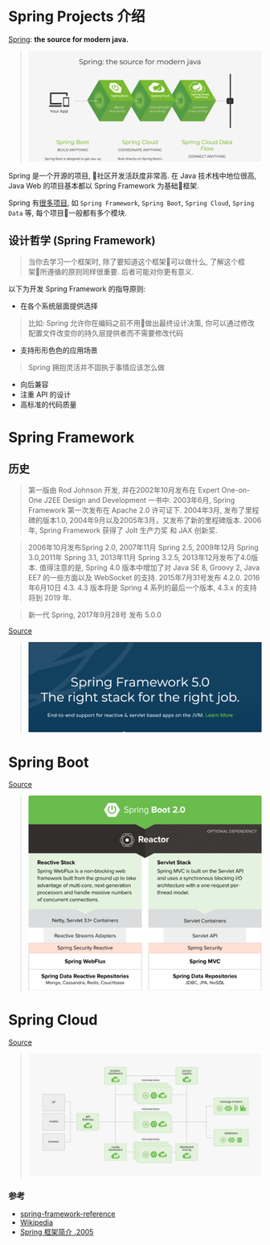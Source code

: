 # Spring Projects 介绍

[Spring](https://spring.io/): **the source for modern java.**
> ![](./assets/spring.png)

Spring 是一个开源的项目, 社区开发活跃度非常高. 在 Java 技术栈中地位很高, Java Web 的项目基本都以 Spring Framework 为基础框架. 

Spring 有[很多项目](https://spring.io/projects), 如 `Spring Framework`, `Spring Boot`, `Spring Cloud`, `Spring Data` 等, 每个项目一般都有多个模块.

## 设计哲学 (Spring Framework)

> 当你去学习一个框架时, 除了要知道这个框架可以做什么, 了解这个框架所遵循的原则同样很重要. 后者可能对你更有意义.

以下为开发 Spring Framework 的指导原则:

- 在各个系统层面提供选择
> 比如: Spring 允许你在编码之前不用做出最终设计决策, 你可以通过修改配置文件改变你的持久层提供者而不需要修改代码
- 支持形形色色的应用场景
> Spring 拥抱灵活并不固执于事情应该怎么做
- 向后兼容
- 注重 API 的设计
- 高标准的代码质量

# Spring Framework

## 历史

> 第一版由 Rod Johnson 开发, 并在2002年10月发布在 Expert One-on-One J2EE Design and Development 一书中. 2003年6月, Spring Framework 第一次发布在 Apache 2.0 许可证下. 2004年3月, 发布了里程碑的版本1.0, 2004年9月以及2005年3月，又发布了新的里程碑版本. 2006年, Spring Framework 获得了 Jolt 生产力奖 和 JAX 创新奖.

> 2006年10月发布Spring 2.0, 2007年11月 Spring 2.5, 2009年12月 Spring 3.0,2011年 Spring 3.1, 2013年11月 Spring 3.2.5, 2013年12月发布了4.0版本. 值得注意的是, Spring 4.0 版本中增加了对 Java SE 8, Groovy 2, Java EE7 的一些方面以及 WebSocket 的支持. 2015年7月31号发布 4.2.0. 2016年6月10日 4.3. 4.3 版本将是 Spring 4 系列的最后一个版本, 4.3.x 的支持将到 2019 年.

> 新一代 Spring, 2017年9月28号 发布 5.0.0

[Source](https://github.com/spring-projects/spring-framework)

> ![](./assets/banner.png)




# Spring Boot

[Source](https://github.com/spring-projects/spring-boot)

> ![](./assets/spring-boot.png)

# Spring Cloud

[Source](https://github.com/spring-cloud)

> ![](./assets/spring-cloud.png)

### 参考

- [spring-framework-reference](https://docs.spring.io/spring/docs/current/spring-framework-reference/index.html)
- [Wikipedia](https://en.wikipedia.org/wiki/Spring_Framework)
- [Spring 框架简介 .2005](https://www.ibm.com/developerworks/cn/java/wa-spring1/)